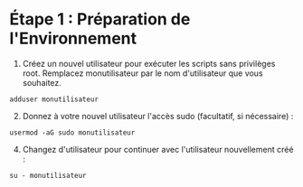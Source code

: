 # Étape 1 : Préparation de l'Environnement
1. Créez un nouvel utilisateur pour exécuter les scripts sans privilèges root. Remplacez monutilisateur par le nom d'utilisateur que vous souhaitez.
```
adduser monutilisateur
```

2. Donnez à votre nouvel utilisateur l'accès sudo (facultatif, si nécessaire) :
```
usermod -aG sudo monutilisateur
```

4. Changez d'utilisateur pour continuer avec l'utilisateur nouvellement créé :
```
su - monutilisateur
```
